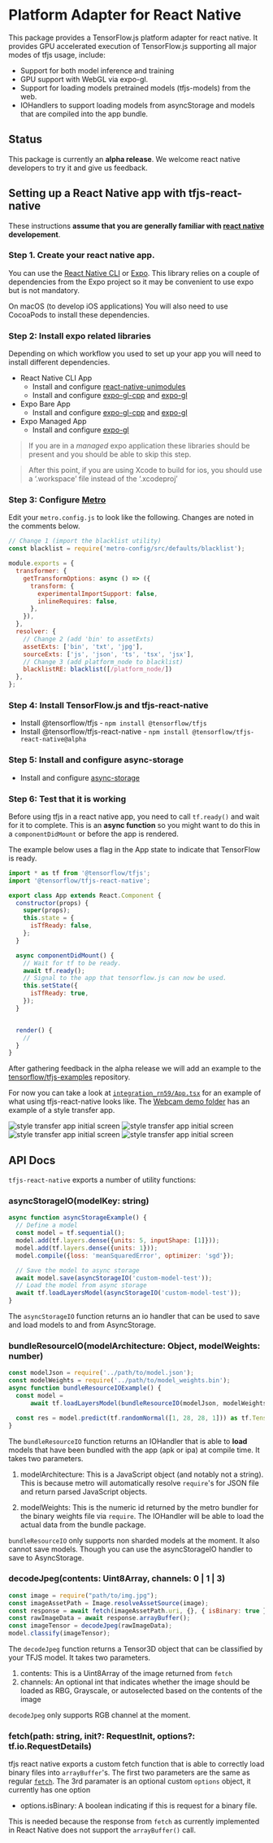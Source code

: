# Platform Adapter for React Native

This package provides a TensorFlow.js platform adapter for react native. It
provides GPU accelerated execution of TensorFlow.js supporting all major modes
of tfjs usage, include:
  - Support for both model inference and training
  - GPU support with WebGL via expo-gl.
  - Support for loading models pretrained models (tfjs-models) from the web.
  - IOHandlers to support loading models from asyncStorage and models
    that are compiled into the app bundle.

## Status
This package is currently an **alpha release**. We welcome react native developers
to try it and give us feedback.

## Setting up a React Native app with tfjs-react-native

These instructions **assume that you are generally familiar with [react native](https://facebook.github.io/react-native/) developement**.

### Step 1. Create your react native app.

You can use the [React Native CLI](https://facebook.github.io/react-native/docs/getting-started) or [Expo](https://expo.io/). This library relies on a couple of dependencies from the Expo project so it may be convenient to use expo but is not mandatory.

On macOS (to develop iOS applications) You will also need to use CocoaPods to install these dependencies.

### Step 2: Install expo related libraries

Depending on which workflow you used to set up your app you will need to install different dependencies.

- React Native CLI App
  - Install and configure [react-native-unimodules](https://github.com/unimodules/react-native-unimodules)
  - Install and configure [expo-gl-cpp](https://github.com/expo/expo/tree/master/packages/expo-gl-cpp) and [expo-gl](https://github.com/expo/expo/tree/master/packages/expo-gl)
- Expo Bare App
  - Install and configure [expo-gl-cpp](https://github.com/expo/expo/tree/master/packages/expo-gl-cpp) and [expo-gl](https://github.com/expo/expo/tree/master/packages/expo-gl)
- Expo Managed App
  - Install and configure [expo-gl](https://github.com/expo/expo/tree/master/packages/expo-gl)

> If you are in a _managed_ expo application these libraries should be present and you should be able to skip this step.

> After this point, if you are using Xcode to build for ios, you should use a ‘.workspace’ file instead of the ‘.xcodeproj’

### Step 3: Configure [Metro](https://facebook.github.io/metro/en/)

Edit your `metro.config.js` to look like the following. Changes are noted in
the comments below.

```js
// Change 1 (import the blacklist utility)
const blacklist = require('metro-config/src/defaults/blacklist');

module.exports = {
  transformer: {
    getTransformOptions: async () => ({
      transform: {
        experimentalImportSupport: false,
        inlineRequires: false,
      },
    }),
  },
  resolver: {
    // Change 2 (add 'bin' to assetExts)
    assetExts: ['bin', 'txt', 'jpg'],
    sourceExts: ['js', 'json', 'ts', 'tsx', 'jsx'],
    // Change 3 (add platform_node to blacklist)
    blacklistRE: blacklist([/platform_node/])
  },
};
```

### Step 4: Install TensorFlow.js and tfjs-react-native

- Install @tensorflow/tfjs - `npm install @tensorflow/tfjs`
- Install @tensorflow/tfjs-react-native - `npm install @tensorflow/tfjs-react-native@alpha`

### Step 5: Install and configure async-storage

- Install and configure [async-storage](https://github.com/react-native-community/async-storage)

### Step 6: Test that it is working

Before using tfjs in a react native app, you need to call `tf.ready()` and wait for it to complete. This is an **async function** so you might want to do this in a `componentDidMount` or before the app is rendered.

The example below uses a flag in the App state to indicate that TensorFlow is ready.


```js
import * as tf from '@tensorflow/tfjs';
import '@tensorflow/tfjs-react-native';

export class App extends React.Component {
  constructor(props) {
    super(props);
    this.state = {
      isTfReady: false,
    };
  }

  async componentDidMount() {
    // Wait for tf to be ready.
    await tf.ready();
    // Signal to the app that tensorflow.js can now be used.
    this.setState({
      isTfReady: true,
    });
  }


  render() {
    //
  }
}

```

After gathering feedback in the alpha release we will add an example to the [tensorflow/tfjs-examples](https://github.com/tensorflow/tfjs-examples) repository.

For now you can take a look at [`integration_rn59/App.tsx`](integration_rn59/App.tsx) for an example of what using tfjs-react-native looks like.
The [Webcam demo folder](integration_rn59/components/webcam) has an example of a style transfer app.

![style transfer app initial screen](images/rn-styletransfer_1.jpg)
![style transfer app initial screen](images/rn-styletransfer_2.jpg)
![style transfer app initial screen](images/rn-styletransfer_3.jpg)
![style transfer app initial screen](images/rn-styletransfer_4.jpg)


## API Docs

`tfjs-react-native` exports a number of utility functions:

### asyncStorageIO(modelKey: string)

```js
async function asyncStorageExample() {
  // Define a model
  const model = tf.sequential();
  model.add(tf.layers.dense({units: 5, inputShape: [1]}));
  model.add(tf.layers.dense({units: 1}));
  model.compile({loss: 'meanSquaredError', optimizer: 'sgd'});

  // Save the model to async storage
  await model.save(asyncStorageIO('custom-model-test'));
  // Load the model from async storage
  await tf.loadLayersModel(asyncStorageIO('custom-model-test'));
}
```

The `asyncStorageIO` function returns an io handler that can be used to save and load models
to and from AsyncStorage.

### bundleResourceIO(modelArchitecture: Object, modelWeights: number)

```js
const modelJson = require('../path/to/model.json');
const modelWeights = require('../path/to/model_weights.bin');
async function bundleResourceIOExample() {
  const model =
      await tf.loadLayersModel(bundleResourceIO(modelJson, modelWeights));

  const res = model.predict(tf.randomNormal([1, 28, 28, 1])) as tf.Tensor;
}
```

The `bundleResourceIO` function returns an IOHandler that is able to **load** models
that have been bundled with the app (apk or ipa) at compile time. It takes two
parameters.

1. modelArchitecture: This is a JavaScript object (and notably not a string). This is
   because metro will automatically resolve `require`'s for JSON file and return parsed
   JavaScript objects.

2. modelWeights: This is the numeric id returned by the metro bundler for the binary weights file
   via `require`. The IOHandler will be able to load the actual data from the bundle package.

`bundleResourceIO` only supports non sharded models at the moment. It also cannot save models. Though you
can use the asyncStorageIO handler to save to AsyncStorage.

### decodeJpeg(contents: Uint8Array, channels: 0 | 1 | 3)

```js
const image = require("path/to/img.jpg");
const imageAssetPath = Image.resolveAssetSource(image);
const response = await fetch(imageAssetPath.uri, {}, { isBinary: true });
const rawImageData = await response.arrayBuffer();
const imageTensor = decodeJpeg(rawImageData);
model.classify(imageTensor);
```

The `decodeJpeg` function returns a Tensor3D object that can be classified by your TFJS model. It takes two parameters.

1. contents: This is a Uint8Array of the image returned from `fetch`
1. channels: An optional int that indicates whether the image should be loaded as RBG, Grayscale, or autoselected based on the contents of the image

`decodeJpeg` only supports RGB channel at the moment.

### fetch(path: string, init?: RequestInit, options?: tf.io.RequestDetails)

tfjs react native exports a custom fetch function that is able to correctly load binary files into
`arrayBuffer`'s. The first two parameters are the same as regular [`fetch`](https://developer.mozilla.org/en-US/docs/Web/API/Fetch_API). The 3rd paramater is an optional custom `options` object, it currently has one option

- options.isBinary: A boolean indicating if this is request for a binary file.

This is needed because the response from `fetch` as currently implemented in React Native does not support the `arrayBuffer()` call.
